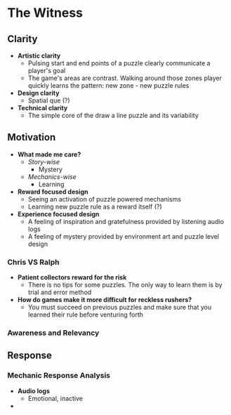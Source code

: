 # The Witness
## Clarity
- **Artistic clarity**
	- Pulsing start and end points of a puzzle clearly communicate a player's goal
	- The game's areas are contrast. Walking around those zones player quickly learns the pattern: new zone - new puzzle rules
- **Design clarity**
	- Spatial que (?)
- **Technical clarity**
	- The simple core of the draw a line puzzle and its variability

## Motivation
- **What made me care?**
	-  *Story-wise*
		- Mystery
	- *Mechanics-wise*
		- Learning
- **Reward focused design**
	- Seeing an activation of puzzle powered mechanisms
	- Learning new puzzle rule as a reward itself (?)
- **Experience focused design**
	- A feeling of inspiration and gratefulness provided by listening audio logs  
	- A feeling of mystery provided by environment art and puzzle level design 

### Chris VS Ralph
- **Patient collectors reward for the risk**
	- There is no tips for some puzzles. The only way to learn them is by trial and error method
- **How do games make it more difficult for reckless rushers?**
	- You must succeed on previous puzzles and make sure that you learned their rule before venturing forth

### Awareness and Relevancy

## Response
### Mechanic Response Analysis 
- **Audio logs**
	- Emotional, inactive
- 